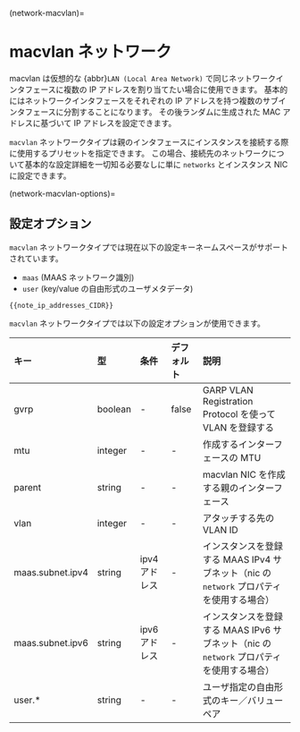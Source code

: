 (network-macvlan)=
# macvlan ネットワーク

<!-- Include start macvlan intro -->
macvlan は仮想的な {abbr}`LAN (Local Area Network)` で同じネットワークインタフェースに複数の IP アドレスを割り当てたい場合に使用できます。
基本的にはネットワークインタフェースをそれぞれの IP アドレスを持つ複数のサブインタフェースに分割することになります。
その後ランダムに生成された MAC アドレスに基づいて IP アドレスを設定できます。
<!-- Include end macvlan intro -->

`macvlan` ネットワークタイプは親のインタフェースにインスタンスを接続する際に使用するプリセットを指定できます。
この場合、接続先のネットワークについて基本的な設定詳細を一切知る必要なしに単に `networks` とインスタンス NIC に設定できます。

(network-macvlan-options)=
## 設定オプション

`macvlan` ネットワークタイプでは現在以下の設定キーネームスペースがサポートされています。

 - `maas` (MAAS ネットワーク識別)
 - `user` (key/value の自由形式のユーザメタデータ)

```{note}
{{note_ip_addresses_CIDR}}
```

`macvlan` ネットワークタイプでは以下の設定オプションが使用できます。

キー                            | 型        | 条件          | デフォルト           | 説明
:--                             | :--       | :--           | :--                  | :--
gvrp                            | boolean   | -             | false                | GARP VLAN Registration Protocol を使って VLAN を登録する
mtu                             | integer   | -             | -                    | 作成するインターフェースの MTU
parent                          | string    | -             | -                    | macvlan NIC を作成する親のインターフェース
vlan                            | integer   | -             | -                    | アタッチする先の VLAN ID
maas.subnet.ipv4                | string    | ipv4 アドレス | -                    | インスタンスを登録する MAAS IPv4 サブネット（nic の `network` プロパティを使用する場合）
maas.subnet.ipv6                | string    | ipv6 アドレス | -                    | インスタンスを登録する MAAS IPv6 サブネット（nic の `network` プロパティを使用する場合）
user.*                          | string    | -             | -                    | ユーザ指定の自由形式のキー／バリューペア
